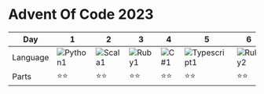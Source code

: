 # Advent Of Code 2023

| Day | 1 | 2 | 3 | 4 | 5 | 6 | 7 | 8 | 9 | 10 | 11 | 12 | 13 | 14 | 15 | 16 | 17 | 18 | 19 | 20 | 21 | 22 | 23 | 24 | 25 |
|---|---|---|---|---|---|---|---|---|---|---|---|---|---|---|---|---|---|---|---|---|---|---|---|---|---|
|Language| ![Python1](https://skillicons.dev/icons?i=py) | ![Scala1](https://skillicons.dev/icons?i=scala) | ![Ruby1](https://skillicons.dev/icons?i=ruby)  | ![C#1](https://skillicons.dev/icons?i=cs) | ![Typescript1](https://skillicons.dev/icons?i=ts) | ![Ruby2](https://skillicons.dev/icons?i=ruby) | ![C#2](https://skillicons.dev/icons?i=cs) | ![Python2](https://skillicons.dev/icons?i=py) | ![Typescript2](https://skillicons.dev/icons?i=ts) | ![Scala2](https://skillicons.dev/icons?i=scala) | ![Typescript3](https://skillicons.dev/icons?i=ts) | ![Ruby3](https://skillicons.dev/icons?i=ruby) | ![C#3](https://skillicons.dev/icons?i=cs) | ![Scala3](https://skillicons.dev/icons?i=scala) | ![Python3](https://skillicons.dev/icons?i=py) | ![C#4](https://skillicons.dev/icons?i=cs) | ![Scala4](https://skillicons.dev/icons?i=scala) |  |  |  |  |  |  |  |  |
| Parts | :star::star: | :star::star: | :star::star: | :star::star: | :star::star: | :star::star: | :star::star: | :star::star: | :star::star: | :star::x: | :star::star: | :x::x: | :star::star: | :star::star: | :star::star: | :star::star: | :star::x: |  |  |  |  |  |  |  |  |
